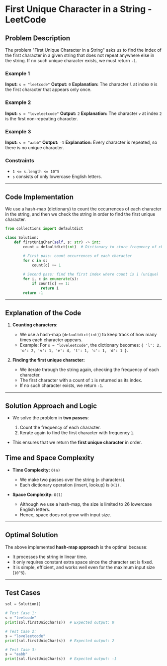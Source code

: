 # First Unique Character in a String - LeetCode

## Problem Description

The problem "First Unique Character in a String" asks us to find the index of the first character in a given string that does not repeat anywhere else in the string. If no such unique character exists, we must return `-1`.

### Example 1

**Input:** `s = "leetcode"`
**Output:** `0`
**Explanation:** The character `l` at index `0` is the first character that appears only once.

### Example 2

**Input:** `s = "loveleetcode"`
**Output:** `2`
**Explanation:** The character `v` at index `2` is the first non-repeating character.

### Example 3

**Input:** `s = "aabb"`
**Output:** `-1`
**Explanation:** Every character is repeated, so there is no unique character.

### Constraints

* `1 <= s.length <= 10^5`
* `s` consists of only lowercase English letters.

---

## Code Implementation

We use a hash-map (dictionary) to count the occurrences of each character in the string, and then we check the string in order to find the first unique character.

```python
from collections import defaultdict

class Solution:
    def firstUniqChar(self, s: str) -> int:
        count = defaultdict(int)  # Dictionary to store frequency of characters
        
        # First pass: count occurrences of each character
        for c in s:
            count[c] += 1

        # Second pass: find the first index where count is 1 (unique)
        for i, c in enumerate(s):
            if count[c] == 1:
                return i
        return -1
```

---

## Explanation of the Code

1. **Counting characters:**

   * We use a hash-map (`defaultdict(int)`) to keep track of how many times each character appears.
   * Example: For `s = "loveleetcode"`, the dictionary becomes: `{ 'l': 2, 'o': 2, 'v': 1, 'e': 4, 't': 1, 'c': 1, 'd': 1 }`.

2. **Finding the first unique character:**

   * We iterate through the string again, checking the frequency of each character.
   * The first character with a count of `1` is returned as its index.
   * If no such character exists, we return `-1`.

---

## Solution Approach and Logic

* We solve the problem in **two passes**:

  1. Count the frequency of each character.
  2. Iterate again to find the first character with frequency `1`.
* This ensures that we return the **first unique character** in order.

## Time and Space Complexity

* **Time Complexity:** `O(n)`

  * We make two passes over the string (`n` characters).
  * Each dictionary operation (insert, lookup) is `O(1)`.

* **Space Complexity:** `O(1)`

  * Although we use a hash-map, the size is limited to 26 lowercase English letters.
  * Hence, space does not grow with input size.

---

## Optimal Solution

The above implemented **hash-map approach** is the optimal because:

* It processes the string in linear time.
* It only requires constant extra space since the character set is fixed.
* It is simple, efficient, and works well even for the maximum input size (`10^5`).

---

## Test Cases

```python
sol = Solution()

# Test Case 1:
s = "leetcode"
print(sol.firstUniqChar(s))  # Expected output: 0

# Test Case 2:
s = "loveleetcode"
print(sol.firstUniqChar(s))  # Expected output: 2

# Test Case 3:
s = "aabb"
print(sol.firstUniqChar(s))  # Expected output: -1
```